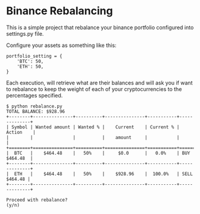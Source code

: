 # Binance Rebalancing
This is a simple project that rebalance your binance portfolio configured into settings.py file.

Configure your assets as something like this:

```
portfolio_setting = {
    'BTC': 50,
    'ETH': 50,
}
```

Each execution, will retrieve what are their balances and will ask you if want to rebalance to keep the weight of each of your cryptocurrencies to the percentages specified.

```
$ python rebalance.py 
TOTAL BALANCE: $928.96
+--------+---------------+----------+---------------+-----------+--------------+
| Symbol | Wanted amount | Wanted % |    Current    | Current % |    Action    |
|        |               |          |    amount     |           |              |
+========+===============+==========+===============+===========+==============+
|  BTC   |    $464.48    |   50%    |     $0.0      |   0.0%    | BUY $464.48  |
+--------+---------------+----------+---------------+-----------+--------------+
|  ETH   |    $464.48    |   50%    |    $928.96    |  100.0%   | SELL $464.48 |
+--------+---------------+----------+---------------+-----------+--------------+

Proceed with rebalance?
(y/n) 
```
